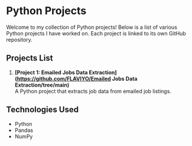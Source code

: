 # Python Projects

Welcome to my collection of Python projects! Below is a list of various Python projects I have worked on. Each project is linked to its own GitHub repository.

## Projects List

1. **[Project 1: Emailed Jobs Data Extraction](https://github.com/FLAVIYO/Emailed Jobs Data Extraction/tree/main)**  
   A Python project that extracts job data from emailed job listings.

## Technologies Used
- Python
- Pandas
- NumPy
  

